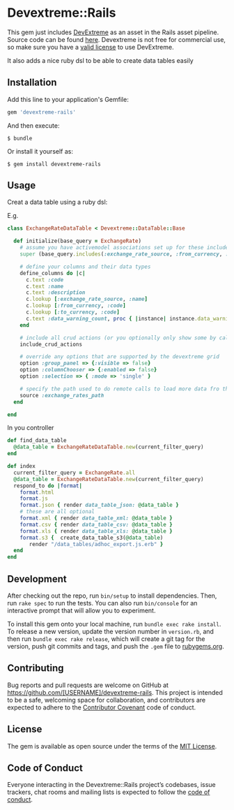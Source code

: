 # Devextreme::Rails

This gem just includes [DevExtreme](https://js.devexpress.com/Documentation/ApiReference/UI_Widgets/dxDataGrid/) as an asset in the Rails asset pipeline. Source code can be found [here](https://github.com/DevExpress/DevExtreme).
Devextreme is not free for commercial use, so make sure you have a [valid license](https://js.devexpress.com/Licensing/) to use DevExtreme.

It also adds a nice ruby dsl to be able to create data tables easily

## Installation

Add this line to your application's Gemfile:

```ruby
gem 'devextreme-rails'
```

And then execute:

    $ bundle

Or install it yourself as:

    $ gem install devextreme-rails

## Usage

Creat a data table using a ruby dsl:

E.g.
```ruby
class ExchangeRateDataTable < Devextreme::DataTable::Base

  def initialize(base_query = ExchangeRate)
    # assume you have activemodel associations set up for these includes for lookups
    super (base_query.includes(:exchange_rate_source, :from_currency, :to_currency))

    # define your columns and their data types 
    define_columns do |c|
      c.text :code
      c.text :name
      c.text :description
      c.lookup [:exchange_rate_source, :name]
      c.lookup [:from_currency, :code]
      c.lookup [:to_currency, :code]
      c.text :data_warning_count, proc { |instance| instance.data_warning_count }
    end

    # include all crud actions (or you optionally only show some by calling the underlying add_show_action, add_edit_action, add_delete_action methods)   
    include_crud_actions

    # override any options that are supported by the devextreme grid
    option :group_panel => {:visible => false}
    option :columnChooser => {:enabled => false}
    option :selection => { :mode => 'single' }

    # specify the path used to do remote calls to load more data fro the data table
    source :exchange_rates_path
  end

end


```

In you controller

```ruby
def find_data_table
  @data_table = ExchangeRateDataTable.new(current_filter_query)
end

def index
  current_filter_query = ExchangeRate.all
  @data_table = ExchangeRateDataTable.new(current_filter_query)
  respond_to do |format|
    format.html
    format.js
    format.json { render data_table_json: @data_table }
    # these are all optional
    format.xml { render data_table_xml: @data_table }
    format.csv { render data_table_csv: @data_table }
    format.xls { render data_table_xls: @data_table }
    format.s3 {  create_data_table_s3(@data_table)
       render "/data_tables/adhoc_export.js.erb" }
  end
end

```

## Development

After checking out the repo, run `bin/setup` to install dependencies. Then, run `rake spec` to run the tests. You can also run `bin/console` for an interactive prompt that will allow you to experiment.

To install this gem onto your local machine, run `bundle exec rake install`. To release a new version, update the version number in `version.rb`, and then run `bundle exec rake release`, which will create a git tag for the version, push git commits and tags, and push the `.gem` file to [rubygems.org](https://rubygems.org).

## Contributing

Bug reports and pull requests are welcome on GitHub at https://github.com/[USERNAME]/devextreme-rails. This project is intended to be a safe, welcoming space for collaboration, and contributors are expected to adhere to the [Contributor Covenant](http://contributor-covenant.org) code of conduct.

## License

The gem is available as open source under the terms of the [MIT License](https://opensource.org/licenses/MIT).

## Code of Conduct

Everyone interacting in the Devextreme::Rails project’s codebases, issue trackers, chat rooms and mailing lists is expected to follow the [code of conduct](https://github.com/[USERNAME]/devextreme-rails/blob/master/CODE_OF_CONDUCT.md).
